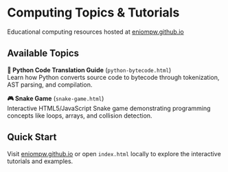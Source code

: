 # Computing Topics & Tutorials

Educational computing resources hosted at [eniompw.github.io](https://eniompw.github.io)

## Available Topics

**🐍 Python Code Translation Guide** (`python-bytecode.html`)  
Learn how Python converts source code to bytecode through tokenization, AST parsing, and compilation.

**🎮 Snake Game** (`snake-game.html`)  
Interactive HTML5/JavaScript Snake game demonstrating programming concepts like loops, arrays, and collision detection.

## Quick Start

Visit [eniompw.github.io](https://eniompw.github.io) or open `index.html` locally to explore the interactive tutorials and examples.